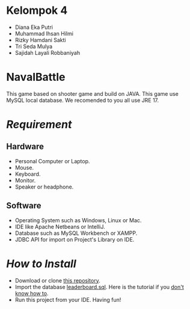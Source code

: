 # Kelompok 4
- Diana Eka Putri
- Muhammad Ihsan Hilmi
- Rizky Hamdani Sakti
- Tri Seda Mulya
- Sajidah Layali Robbaniyah
# NavalBattle
This game based on shooter game and build on JAVA. This game use MySQL local database. We recomended to you all use JRE 17.
# *Requirement*
## Hardware
- Personal Computer or Laptop.
- Mouse.
- Keyboard.
- Monitor.
- Speaker or headphone.
## Software
- Operating System such as Windows, Linux or Mac.
- IDE like Apache Netbeans or IntelliJ.
- Database such as MySQL Workbench or XAMPP.
- JDBC API for import on Project's Library on IDE.
# *How to Install*
- Download or clone [this repository](https://github.com/KelompokOOP4/NavalBattle.git).
- Import the database [leaderboard.sql](github.com/KelompokOOP4/NavalBattle/blob/main/leaderboard.sql). Here is the tutorial if you [don't know how to](https://id.godaddy.com/help/impor-file-sql-ke-database-mysql-6802).
- Run this project from your IDE. Having fun!
